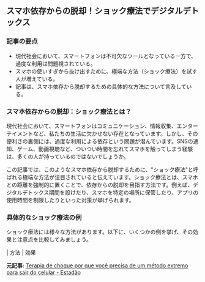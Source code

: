 ## スマホ依存からの脱却！ショック療法でデジタルデトックス

### 記事の要点

* 現代社会において、スマートフォンは不可欠なツールとなっている一方で、過度な利用は問題視されている。
* スマホの使いすぎから抜け出すために、極端な方法（ショック療法）を試す人が増えている。
* 記事は、スマホ依存から脱却するための具体的な方法について言及している。

### スマホ依存からの脱却：ショック療法とは？

現代社会において、スマートフォンはコミュニケーション、情報収集、エンターテイメントなど、私たちの生活に欠かせない存在となっています。しかし、その便利さの裏側には、過度な利用による依存という問題が潜んでいます。SNSの通知、ゲーム、動画視聴など、ついつい時間を忘れてスマホを触ってしまう経験は、多くの人が持っているのではないでしょうか。

この記事では、このようなスマホ依存から脱却するために、"ショック療法"と呼ばれる極端な方法が注目されていると伝えています。ショック療法とは、スマホとの距離を強制的に置くことで、依存からの脱却を目指す方法です。例えば、デジタルデトックス期間を設けたり、スマホを特定の場所に保管したり、アプリの使用時間を制限したりといった対策が挙げられます。

### 具体的なショック療法の例

ショック療法には様々な方法があります。以下に、いくつかの例を挙げ、その効果と注意点を比較してみましょう。

| 方法 | 効果 

**元記事:** [Terapia de choque por que você precisa de um método extremo para sair do celular - Estadão](https://www.estadao.com.br/link/cultura-digital/terapia-de-choque-por-que-voce-precisa-de-um-metodo-extremo-para-sair-do-celular/)